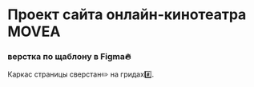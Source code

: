 # Проект сайта онлайн-кинотеатра MOVEA

### верстка по щаблону в Figma:fire:

Каркас страницы сверстан:pencil2: на гридах:hash:. 

